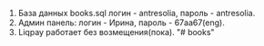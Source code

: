 1. База данных books.sql
 логин - antresolia,
 пароль - antresolia.
 2. Админ панель:
  логин - Ирина,
  пароль - 67aa67(eng).
  3. Liqpay работает без возмещения(пока).
 "# books" 
